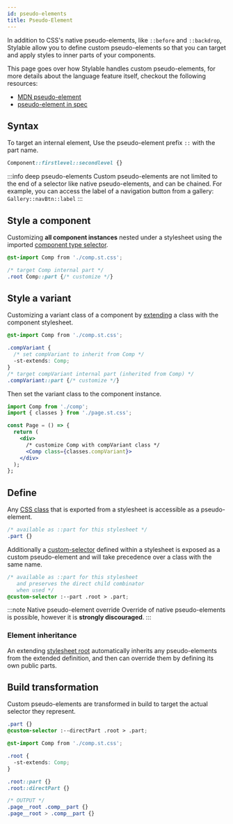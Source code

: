 ```yaml
---
id: pseudo-elements
title: Pseudo-Element
---
```


In addition to CSS's native pseudo-elements, like `::before` and `::backdrop`, Stylable allow you to define custom pseudo-elements so that you can target and apply styles to inner parts of your components.

This page goes over how Stylable handles custom pseudo-elements, for more details about the language feature itself, checkout the following resources:

- [MDN pseudo-element](https://developer.mozilla.org/en-US/docs/Web/CSS/Pseudo-elements)
- [pseudo-element in spec](https://www.w3.org/TR/CSS22/selector.html#pseudo-element-selectors)

## Syntax

To target an internal element, Use the pseudo-element prefix `::` with the part name.

<!-- prettier-ignore-start -->
```css
Component::firstlevel::secondlevel {}
```
<!-- prettier-ignore-end -->

:::info deep pseudo-elements
Custom pseudo-elements are not limited to the end of a selector like native pseudo-elements, and can be chained. For example, you can access the label of a navigation button from a gallery: `Gallery::navBtn::label`
:::

## Style a component

Customizing **all component instances** nested under a stylesheet using the imported [component type selector](./tag-selectors.md#component-element).

<!-- prettier-ignore-start -->
```css
@st-import Comp from './comp.st.css';

/* target Comp internal part */
.root Comp::part {/* customize */}
```
<!-- prettier-ignore-end -->

## Style a variant

Customizing a variant class of a component by [extending](./extend-stylesheet.md) a class with the component stylesheet.

<!-- prettier-ignore-start -->
```css title="page.st.css"
@st-import Comp from './comp.st.css';

.compVariant {
  /* set compVariant to inherit from Comp */
  -st-extends: Comp;
}
/* target compVariant internal part (inherited from Comp) */
.compVariant::part {/* customize */}
```
<!-- prettier-ignore-end -->

Then set the variant class to the component instance.

<!-- prettier-ignore-start -->
```jsx title="page.jsx"
import Comp from './comp';
import { classes } from './page.st.css';

const Page = () => {
  return (
    <div>
      /* customize Comp with compVariant class */
      <Comp class={classes.compVariant}>
    </div>
  );
};
```
<!-- prettier-ignore-end -->

## Define

Any [CSS class](./class-selectors.md) that is exported from a stylesheet is accessible as a pseudo-element.

<!-- prettier-ignore-start -->
```css title="comp.st.css"
/* available as ::part for this stylesheet */
.part {} 
```
<!-- prettier-ignore-end -->

Additionally a [custom-selector](./custom-selectors.md) defined within a stylesheet is exposed as a custom pseudo-element and will take precedence over a class with the same name.

<!-- prettier-ignore-start -->
```css title="comp.st.css"
/* available as ::part for this stylesheet
   and preserves the direct child combinator
   when used */
@custom-selector :--part .root > .part; 
```
<!-- prettier-ignore-end -->

:::note Native pseudo-element override
Override of native pseudo-elements is possible, however it is **strongly discouraged**.
:::

### Element inheritance

An extending [stylesheet root](./root.md) automatically inherits any pseudo-elements from the extended definition, and then can override them by defining its own public parts.

## Build transformation

Custom pseudo-elements are transformed in build to target the actual selector they represent.

<!-- prettier-ignore-start -->
```css title="comp.st.css"
.part {}
@custom-selector :--directPart .root > .part; 
```

```css title="page.st.css"
@st-import Comp from './comp.st.css';

.root {
  -st-extends: Comp;
}

.root::part {}
.root::directPart {}

/* OUTPUT */
.page__root .comp__part {}
.page__root > .comp__part {}
```
<!-- prettier-ignore-end -->

